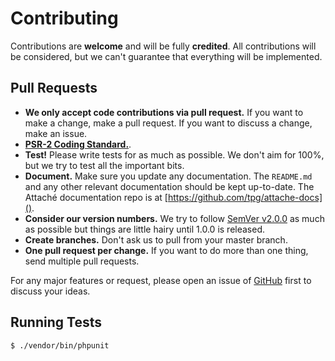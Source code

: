# Contributing

Contributions are **welcome** and will be fully **credited**. All contributions will be considered, but we can't guarantee that everything will be implemented.

## Pull Requests

- **We only accept code contributions via pull request.** If you want to make a change, make a pull request. If you want to discuss a change, make an issue.
- **[PSR-2 Coding Standard.](https://github.com/php-fig/fig-standards/blob/master/accepted/PSR-2-coding-style-guide.md)**.
- **Test!** Please write tests for as much as possible. We don't aim for 100%, but we try to test all the important bits.
- **Document.** Make sure you update any documentation. The `README.md` and any other relevant documentation should be kept up-to-date. The Attaché documentation repo is at [https://github.com/tpg/attache-docs]().
- **Consider our version numbers.** We try to follow [SemVer v2.0.0](http://semver.org/) as much as possible but things are little hairy until 1.0.0 is released.
- **Create branches.** Don't ask us to pull from your master branch.
- **One pull request per change.** If you want to do more than one thing, send multiple pull requests.

For any major features or request, please open an issue of [GitHub](https://github.com/tpg/payfast/issues) first to discuss your ideas.

## Running Tests

```bash
$ ./vendor/bin/phpunit
```
